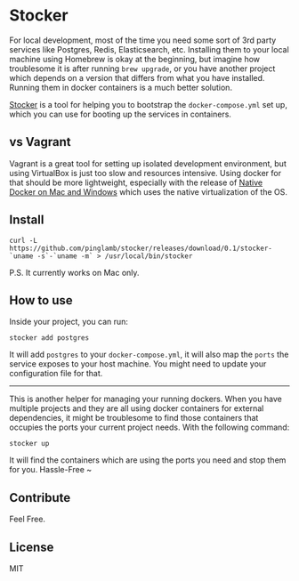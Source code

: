 # Stocker

For local development, most of the time you need some sort of 3rd party services like Postgres, Redis, Elasticsearch, etc. Installing them to your local machine using Homebrew is okay at the beginning, but imagine how troublesome it is after running `brew upgrade`, or you have another project which depends on a version that differs from what you have installed. Running them in docker containers is a much better solution.

[Stocker](https://github.com/pinglamb/stocker) is a tool for helping you to bootstrap the `docker-compose.yml` set up, which you can use for booting up the services in containers.

## vs Vagrant

Vagrant is a great tool for setting up isolated development environment, but using VirtualBox is just too slow and resources intensive. Using docker for that should be more lightweight, especially with the release of [Native Docker on Mac and Windows](https://blog.docker.com/2016/03/docker-for-mac-windows-beta/) which uses the native virtualization of the OS.

## Install

```
curl -L https://github.com/pinglamb/stocker/releases/download/0.1/stocker-`uname -s`-`uname -m` > /usr/local/bin/stocker
```

P.S. It currently works on Mac only.

## How to use

Inside your project, you can run:

```
stocker add postgres
```

It will add `postgres` to your `docker-compose.yml`, it will also map the `ports` the service exposes to your host machine. You might need to update your configuration file for that.

---

This is another helper for managing your running dockers. When you have multiple projects and they are all using docker containers for external dependencies, it might be troublesome to find those containers that occupies the ports your current project needs. With the following command:

```
stocker up
```

It will find the containers which are using the ports you need and stop them for you. Hassle-Free ~

## Contribute

Feel Free.

## License

MIT
